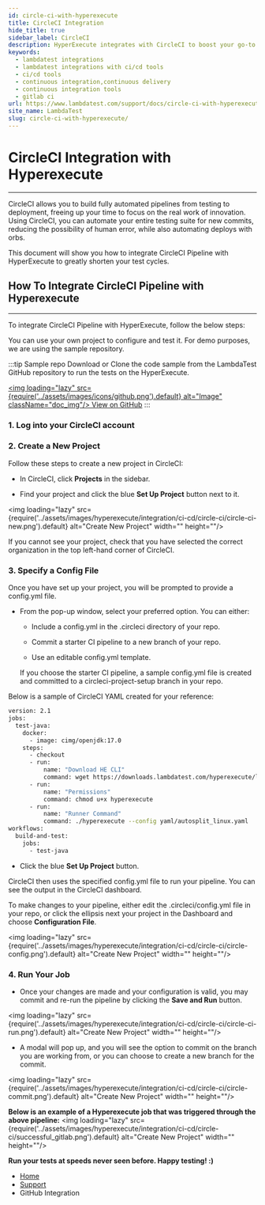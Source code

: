 ```yaml
---
id: circle-ci-with-hyperexecute
title: CircleCI Integration
hide_title: true
sidebar_label: CircleCI
description: HyperExecute integrates with CircleCI to boost your go-to market delivery. Perform automated cross browser testing with LambdaTest to ensure your development code renders seamlessly through an online Selenium grid providing 3000+ real browsers running through machines.
keywords:
  - lambdatest integrations
  - lambdatest integrations with ci/cd tools
  - ci/cd tools
  - continuous integration,continuous delivery
  - continuous integration tools
  - gitlab ci
url: https://www.lambdatest.com/support/docs/circle-ci-with-hyperexecute/
site_name: LambdaTest
slug: circle-ci-with-hyperexecute/
---
```


<script type="application/ld+json"
      dangerouslySetInnerHTML={{ __html: JSON.stringify({
       "@context": "https://schema.org",
        "@type": "BreadcrumbList",
        "itemListElement": [{
          "@type": "ListItem",
          "position": 1,
          "name": "LambdaTest",
          "item": "https://www.lambdatest.com"
        },{
          "@type": "ListItem",
          "position": 2,
          "name": "Support",
          "item": "https://www.lambdatest.com/support/docs/"
        },{
          "@type": "ListItem",
          "position": 3,
          "name": "CircleCI Pipeline Integration",
          "item": "https://www.lambdatest.com/support/docs/circle-ci-with-hyperexecute/"
        }]
      })
    }}
></script>

# CircleCI Integration with Hyperexecute
* * *
CircleCI allows you to build fully automated pipelines from testing to deployment, freeing up your time to focus on the real work of innovation. Using CircleCI, you can automate your entire testing suite for new commits, reducing the possibility of human error, while also automating deploys with orbs.

This document will show you how to integrate CircleCI Pipeline with HyperExecute to greatly shorten your test cycles.

## How To Integrate CircleCI Pipeline with Hyperexecute

***

To integrate CircleCI Pipeline with HyperExecute, follow the below steps: 

You can use your own project to configure and test it. For demo purposes, we are using the sample repository.

:::tip Sample repo
Download or Clone the code sample from the LambdaTest GitHub repository to run the tests on the HyperExecute.

<a href="https://github.com/LambdaTest/hyp-ci-cd-integration-sample/tree/circleci-project-setup" className="github__anchor"><img loading="lazy" src={require('../assets/images/icons/github.png').default} alt="Image" className="doc_img"/> View on GitHub</a>
:::

### 1. Log into your CircleCI account


### 2. Create a New Project

Follow these steps to create a new project in CircleCI:

- In CircleCI, click **Projects** in the sidebar.

- Find your project and click the blue **Set Up Project** button next to it.

<img loading="lazy" src={require('../assets/images/hyperexecute/integration/ci-cd/circle-ci/circle-ci-new.png').default} alt="Create New Project" width="" height=""/>

If you cannot see your project, check that you have selected the correct organization in the top left-hand corner of CircleCI.
 
### 3. Specify a Config File

Once you have set up your project, you will be prompted to provide a config.yml file.

- From the pop-up window, select your preferred option. You can either:

  - Include a config.yml in the .circleci directory of your repo.

  - Commit a starter CI pipeline to a new branch of your repo.

  - Use an editable config.yml template.

  If you choose the starter CI pipeline, a sample config.yml file is created and committed to a circleci-project-setup branch in your repo.

Below is a sample of CircleCI YAML created for your reference:

```bash
version: 2.1
jobs:
  test-java:
    docker:
      - image: cimg/openjdk:17.0
    steps:
      - checkout
      - run:
          name: "Download HE CLI"
          command: wget https://downloads.lambdatest.com/hyperexecute/linux/hyperexecute
      - run:
          name: "Permissions"
          command: chmod u+x hyperexecute
      - run:
          name: "Runner Command"
          command: ./hyperexecute --config yaml/autosplit_linux.yaml
workflows:
  build-and-test:
    jobs:
      - test-java
```

- Click the blue **Set Up Project** button.

CircleCI then uses the specified config.yml file to run your pipeline. You can see the output in the CircleCI dashboard.

To make changes to your pipeline, either edit the .circleci/config.yml file in your repo, or click the ellipsis next your project in the Dashboard and choose **Configuration File**.

<img loading="lazy" src={require('../assets/images/hyperexecute/integration/ci-cd/circle-ci/circle-config.png').default} alt="Create New Project" width="" height=""/>


### 4. Run Your Job
- Once your changes are made and your configuration is valid, you may commit and re-run the pipeline by clicking the **Save and Run** button. 

<img loading="lazy" src={require('../assets/images/hyperexecute/integration/ci-cd/circle-ci/circle-ci-run.png').default} alt="Create New Project" width="" height=""/>

- A modal will pop up, and you will see the option to commit on the branch you are working from, or you can choose to create a new branch for the commit.

<img loading="lazy" src={require('../assets/images/hyperexecute/integration/ci-cd/circle-ci/circle-commit.png').default} alt="Create New Project" width="" height=""/>
<p></p>



**Below is an example of a Hyperexecute job that was triggered through the above pipeline:**
<img loading="lazy" src={require('../assets/images/hyperexecute/integration/ci-cd/circle-ci/successful_gitlab.png').default} alt="Create New Project" width="" height=""/>

>
**Run your tests at speeds never seen before. Happy testing! :)**

<nav aria-label="breadcrumbs">
  <ul className="breadcrumbs">
    <li className="breadcrumbs__item">
      <a className="breadcrumbs__link" href="https://www.lambdatest.com">
        Home
      </a>
    </li>
    <li className="breadcrumbs__item">
      <a className="breadcrumbs__link" target="_self" href="https://www.lambdatest.com/support/docs/">
        Support
      </a>
    </li>
    <li className="breadcrumbs__item breadcrumbs__item--active">
      <span className="breadcrumbs__link">
        GitHub Integration
      </span>
    </li>
  </ul>
</nav>